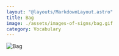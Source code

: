 ```yaml
---
layout: "@layouts/MarkdownLayout.astro"
title: Bag
image: ./assets/images-of-signs/bag.gif
category: Vocabulary
---
```


![Bag](@signs/bag.gif)
